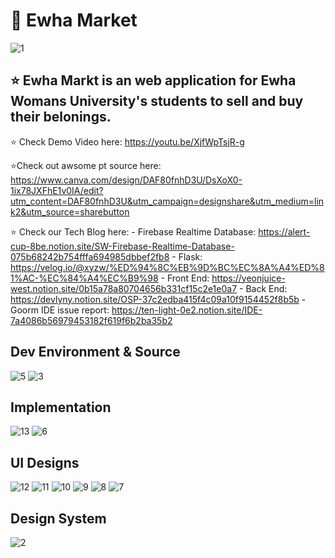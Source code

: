 # 🌲 Ewha Market
![1](https://github.com/ewha-osp-doh/ewha-market/assets/138848565/dfcf700b-220b-4e51-9849-37ab7c0aee60)

⭐️ Ewha Markt is an web application for Ewha Womans University's students to sell and buy their belonings.
-------------------------------------------------------------------------------------------------------------------------

⭐️ Check Demo Video here:  https://youtu.be/XjfWpTsjR-g

⭐️Check out awsome pt source here: https://www.canva.com/design/DAF80fnhD3U/DsXoX0-1ix78JXFhE1v0IA/edit?utm_content=DAF80fnhD3U&utm_campaign=designshare&utm_medium=link2&utm_source=sharebutton

⭐️ Check our Tech Blog here: 
	- Firebase Realtime Database: https://alert-cup-8be.notion.site/SW-Firebase-Realtime-Database-075b68242b754fffa694985dbbef2fb8
 	- Flask: https://velog.io/@xyzw/%ED%94%8C%EB%9D%BC%EC%8A%A4%ED%81%AC-%EC%84%A4%EC%B9%98
  	- Front End: https://yeonjuice-west.notion.site/0b15a78a80704656b331cf15c2e1e0a7
   	- Back End: https://devlyny.notion.site/OSP-37c2edba415f4c09a10f9154452f8b5b
    	- Goorm IDE issue report: https://ten-light-0e2.notion.site/IDE-7a4086b56979453182f619f6b2ba35b2

## Dev Environment & Source
![5](https://github.com/ewha-osp-doh/ewha-market/assets/138848565/43f17fe5-407c-4863-9893-5e29c432cb42)
![3](https://github.com/ewha-osp-doh/ewha-market/assets/138848565/81dbca01-2a3b-4cd5-816a-2122f125a85e)


## Implementation
![13](https://github.com/ewha-osp-doh/ewha-market/assets/138848565/df2968e3-d7ee-48e8-bccd-6ac3ae28bf8a)
![6](https://github.com/ewha-osp-doh/ewha-market/assets/138848565/6560728b-58ce-48a3-b8ed-78bbf3c22920)

## UI Designs
![12](https://github.com/ewha-osp-doh/ewha-market/assets/138848565/7630c80d-a5ea-45eb-9c26-73160a297f6f)
![11](https://github.com/ewha-osp-doh/ewha-market/assets/138848565/852d8920-2b5f-48ca-bf81-a73a85959f30)
![10](https://github.com/ewha-osp-doh/ewha-market/assets/138848565/c8b630fd-398c-475a-b5ac-35bcaa9bd49b)
![9](https://github.com/ewha-osp-doh/ewha-market/assets/138848565/022e76b2-7ee4-4e6a-86d4-fcc830b6035d)
![8](https://github.com/ewha-osp-doh/ewha-market/assets/138848565/252f3244-1aed-4c8b-8f8d-87db6e934207)
![7](https://github.com/ewha-osp-doh/ewha-market/assets/138848565/35a0c3ed-52fe-41bd-8060-ad03bdaa55e1)


## Design System
![2](https://github.com/ewha-osp-doh/ewha-market/assets/138848565/6576d711-a168-4984-9b6f-30f1b77c1362)

